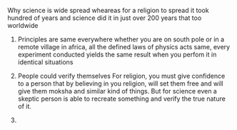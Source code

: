Why science is wide spread wheareas for a religion to spread it took hundred of years and science did it in just over 200 years that too worldwide


1. Principles are same everywhere
    whether you are on south pole or in a remote village in africa, all the defined laws of physics acts same, every experiment conducted yields the same result when you perfom it in identical situations

2. People could verify themselves 
For religion, you must give confidence to a person that by believing in you religion, will set them free and will give them moksha and similar kind of things.
But for science even a skeptic person is able to recreate something and verify the true nature of it.

3. 
